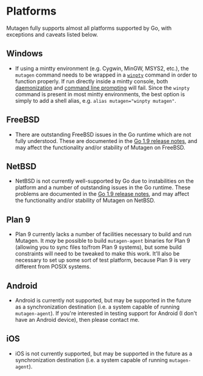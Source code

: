 # Platforms

Mutagen fully supports almost all platforms supported by Go, with exceptions and
caveats listed below.


## Windows

- If using a mintty environment (e.g. Cygwin, MinGW, MSYS2, etc.), the `mutagen`
  command needs to be wrapped in a
  [`winpty`](https://github.com/rprichard/winpty) command in order to function
  properly. If run directly inside a mintty console, both
  [daemonization](https://github.com/havoc-io/mutagen/issues/3) and
  [command line prompting](https://github.com/howeyc/gopass/issues/34) will
  fail. Since the `winpty` command is present in most mintty environments, the
  best option is simply to add a shell alias, e.g.
  `alias mutagen="winpty mutagen"`.


## FreeBSD

- There are outstanding FreeBSD issues in the Go runtime which are not fully
  understood. These are documented in the
  [Go 1.9 release notes](https://golang.org/doc/go1.9#known_issues), and may
  affect the functionality and/or stability of Mutagen on FreeBSD.


## NetBSD

- NetBSD is not currently well-supported by Go due to instabilities on the
  platform and a number of outstanding issues in the Go runtime. These problems
  are documented in the
  [Go 1.9 release notes](https://golang.org/doc/go1.9#known_issues), and may
  affect the functionality and/or stability of Mutagen on NetBSD.


## Plan 9

- Plan 9 currently lacks a number of facilities necessary to build and run
  Mutagen. It *may* be possible to build `mutagen-agent` binaries for Plan 9
  (allowing you to sync files to/from Plan 9 systems), but some build
  constraints will need to be tweaked to make this work. It'll also be necessary
  to set up some sort of test platform, because Plan 9 is very different from
  POSIX systems.


## Android

- Android is currently not supported, but may be supported in the future as a
  synchronization destination (i.e. a system capable of running
  `mutagen-agent`). If you're interested in testing support for Android (I don't
  have an Android device), then please contact me.


## iOS

- iOS is not currently supported, but may be supported in the future as a
  synchronization destination (i.e. a system capable of running
  `mutagen-agent`).
